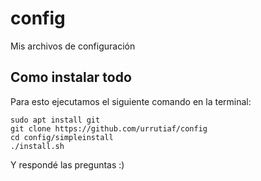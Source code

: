 # config
Mis archivos de configuración

## Como instalar todo
Para esto ejecutamos el siguiente comando en la terminal:

```
sudo apt install git
git clone https://github.com/urrutiaf/config
cd config/simpleinstall
./install.sh
```

Y respondé las preguntas :)
